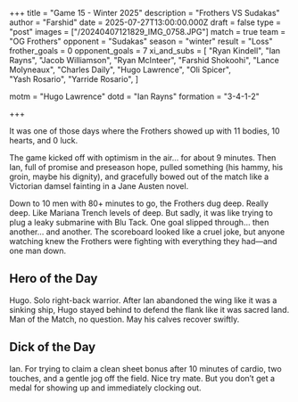 +++ 
title = "Game 15 - Winter 2025"
description = "Frothers VS Sudakas"
author = "Farshid"
date = 2025-07-27T13:00:00.000Z
draft = false
type = "post"
images = ["/20240407121829_IMG_0758.JPG"]
match = true
team = "OG Frothers"
opponent = "Sudakas"
season = "winter"
result = "Loss"
frother_goals = 0
opponent_goals = 7
xi_and_subs = [
 "Ryan Kindell",
 "Ian Rayns",
 "Jacob Williamson",
 "Ryan McInteer",
 "Farshid Shokoohi", 
 "Lance Molyneaux",
 "Charles Daily", 
 "Hugo Lawrence", 
 "Oli Spicer",  
"Yash Rosario",
"Yarride Rosario",
]

motm = "Hugo Lawrence"
dotd = "Ian Rayns"
formation = "3-4-1-2"

+++

It was one of those days where the Frothers showed up with 11 bodies, 10 hearts, and 0 luck.

The game kicked off with optimism in the air… for about 9 minutes. Then Ian, full of promise and preseason hope, pulled something (his hammy, his groin, maybe his dignity), and gracefully bowed out of the match like a Victorian damsel fainting in a Jane Austen novel.

Down to 10 men with 80+ minutes to go, the Frothers dug deep. Really deep. Like Mariana Trench levels of deep.
But sadly, it was like trying to plug a leaky submarine with Blu Tack. One goal slipped through… then another… and another.
The scoreboard looked like a cruel joke, but anyone watching knew the Frothers were fighting with everything they had—and one man down.

## Hero of the Day

Hugo. Solo right-back warrior. After Ian abandoned the wing like it was a sinking ship, Hugo stayed behind to defend the flank like it was sacred land. Man of the Match, no question. May his calves recover swiftly.

## Dick of the Day

Ian. For trying to claim a clean sheet bonus after 10 minutes of cardio, two touches, and a gentle jog off the field.
Nice try mate. But you don’t get a medal for showing up and immediately clocking out.
